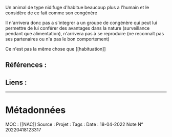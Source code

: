Un animal de type nidifuge d'habitue beaucoup plus a l'humain et le considère de ce fait comme son congénère

Il n'arrivera donc pas a s'integrer a un groupe de congénère qui peut lui permettre de lui conférer des avantages dans la nature (surveillance pendant que alimentation), n'arrivera pas à se reproduire (ne reconnaît pas ses partenaires ou n'a pas le bon comportement)

Ce n'est pas la même chose que [[habituation]]
## Références :
>
 

## Liens :




***
# Métadonnées
MOC : [[NAC]]
Source :
Projet :
Tags : 
Date : 18-04-2022
Note N° 20220418123317